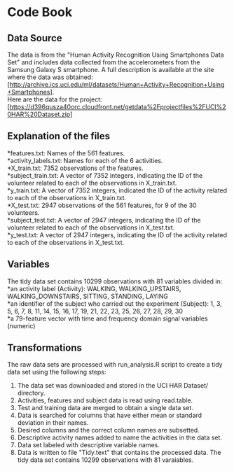 # Code Book

## Data Source
The data is from the "Human Activity Recognition Using Smartphones Data Set" and includes data collected from the accelerometers from the Samsung Galaxy S smartphone. A full description is available at the site where the data was obtained:[http://archive.ics.uci.edu/ml/datasets/Human+Activity+Recognition+Using+Smartphones]. <br>
Here are the data for the project:[https://d396qusza40orc.cloudfront.net/getdata%2Fprojectfiles%2FUCI%20HAR%20Dataset.zip]

## Explanation of the files
*features.txt: Names of the 561 features.<br>
*activity_labels.txt: Names for each of the 6 activities.<br>
*X_train.txt: 7352 observations of the features.<br>
*subject_train.txt: A vector of 7352 integers, indicating the ID of the volunteer related to each of the observations in X_train.txt.<br>
*y_train.txt: A vector of 7352 integers, indicated the ID of the activity related to each of the observations in X_train.txt.<br>
*X_test.txt: 2947 observations of the 561 features, for 9 of the 30 volunteers.<br>
*subject_test.txt: A vector of 2947 integers, indicating the ID of the volunteer related to each of the observations in X_test.txt.<br>
*y_test.txt: A vector of 2947 integers, indicating the ID of the activity related to each of the observations in X_test.txt.<br>

## Variables
The tidy data set contains 10299 observations with 81 variables divided in:<br>
*an activity label (Activity): WALKING, WALKING_UPSTAIRS, WALKING_DOWNSTAIRS, SITTING, STANDING, LAYING<br>
*an identifier of the subject who carried out the experiment (Subject): 1, 3, 5, 6, 7, 8, 11, 14, 15, 16, 17, 19, 21, 22, 23, 25, 26, 27, 28, 29, 30<br>
*a 79-feature vector with time and frequency domain signal variables (numeric)<br>

## Transformations
The raw data sets are processed with run_analysis.R script to create a tidy data set using the following steps:<br>
1. The data set was downloaded and stored in the UCI HAR Dataset/ directory.<br>
2. Activities, features and subject data is read using read.table.<br>
3. Test and training data are merged to obtain a single data set. <br>
4. Data is searched for columns that have either mean or standard deviation in their names.<br>
5. Desired columns and the correct column names are subsetted.<br>
6. Descriptive activity names added to name the activities in the data set. <br>
7. Data set labeled with descriptive variable names.<br>
8. Data is written to file "Tidy.text" that contains the processed data. The tidy data set contains 10299 observations with 81 varaiables. <br>


